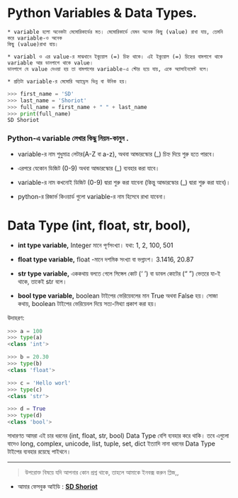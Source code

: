 # Python Variables & Data Types.

	* variable হলো অনেকটা মেমোরিকার্ডের মত। মেমোরিকার্ডে যেমন অনেক কিছু (value) রাখা যায়, তেমনি করে variable-ও অনেক 
	কিছু (value)রাখা যায়। 

	* variabl ও এর value-র মাঝখানে ইক্যুয়াল (=) চিহ্ন থাকে। এই ইক্যুয়াল (=) চিহ্নের বামপাশে থাকে variable আর ডানপাশে থাকে value। 
	ডানপাশে যে value দেওয়া হয় তা বামপাশের variable-এ স্টোর হয়ে যায়, একে অ্যাসাইনমেন্ট বলে।
    
    * প্রতিটা variable-র মেমোরি অ্যাড্রেস ভিন্ন বা উনিক হয়।


```python
>>> first_name = 'SD'
>>> last_name = 'Shoriot'
>>> full_name = first_name + " " + last_name
>>> print(full_name)
SD Shoriot
```

### Python-এ variable লেখার কিছু নিয়ম-কানুন .

* variable-র নাম শুধুমাত্র লেটার(A-Z বা a-z), অথবা আন্ডারস্কোর (_) চিহ্ন দিয়ে শুরু হতে পারবে।


* এরপরে যেকোন ডিজিট (0-9) অথবা আন্ডারস্কোর (_) ব্যবহার করা যাবে।

* variable-র নাম কখনোই ডিজিট (0-9) দ্বারা শুরু করা যাবেনা (কিন্তু আন্ডারস্কোর (_) দ্বারা শুরু করা যাবে)।

* python-র রিজার্ভ কিওয়ার্ড গুলো variable-র নাম হিসেবে রাখা যাবেনা।


# Data Type (int, float, str, bool),

*  **int type variable,**  Integer মানে পূর্ণসংখ্যা। যথা: 1, 2, 100, 501

*  **float type variable,**  float -মানে দশমিক সংখ্যা বা ভগ্নাংশ। 3.1416,
20.87

*  **str type variable,**  এককথায় বলতে গেলে সিঙ্গেল কোট (‘ ’) বা ডাবল কোটের
(“ ”) ভেতরে যা-ই থাকে, তাকেই str বলে।

*  **bool type variable,**  boolean টাইপের ভেরিয়েবলের মান True অথবা False হয়।
সোজা কথায়,  boolean টাইপের ভেরিয়েবল দিয়ে সত্য-মিথ্যা প্রকাশ করা হয়।

উদাহরণ:

```python
>>> a = 100
>>> type(a)
<class 'int'>

>>> b = 20.30
>>> type(b)
<class 'float'>

>>> c = 'Hello worl'
>>> type(c)
<class 'str'>

>>> d = True
>>> type(d)
<class 'bool'>
```

সাধারণত আমরা এই চার ধরনের (int, float, str, bool) Data Type বেশি ব্যবহার
করে থাকি। তবে এগুলো বাদেও long, complex, unicode, list, tuple, set,
dict ইত্যাদি নানা ধরনের Data Type টাইপের  ব্যবহার রয়েছে পাইথনে।


---

> উপরোক্ত বিষয়ে যদি আপনার কোন প্রশ্ন থাকে, তাহলে আমাকে ইনবক্স করুন প্লিজ,,

* আমার ফেসবুক আইডি :  **[SD Shoriot](https://www.facebook.com/shoriot)**
